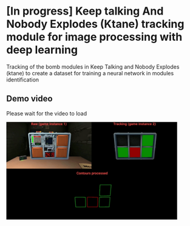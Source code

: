 # [In progress] Keep talking And Nobody Explodes (Ktane) tracking module for image processing with deep learning

Tracking of the bomb modules in Keep Talking and Nobody Explodes (ktane) to create a dataset for training a neural network in modules identification

## Demo video

Please wait for the video to load

<img src="assets/demo.gif" align="center" alt="demo" width="450" alt="loading demo video..."/>
